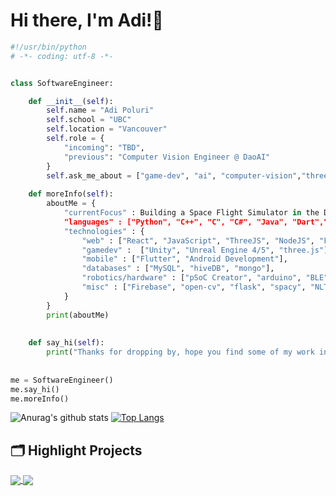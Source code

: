 # Hi there, I'm Adi!👋

```python
#!/usr/bin/python
# -*- coding: utf-8 -*-


class SoftwareEngineer:

    def __init__(self):
        self.name = "Adi Poluri"
        self.school = "UBC"
        self.location = "Vancouver"
        self.role = {
            "incoming": "TBD",
            "previous": "Computer Vision Engineer @ DaoAI"
        }
        self.ask_me_about = ["game-dev", "ai", "computer-vision","three-js"]
       
    def moreInfo(self):
        aboutMe = {
            "currentFocus" : Building a Space Flight Simulator in the Destiny 2 Universe",
            "languages" : ["Python", "C++", "C", "C#", "Java", "Dart","Javascript", "TypeScript", "Julia"],
            "technologies" : {
                "web" : ["React", "JavaScript", "ThreeJS", "NodeJS", "Flutter", "HTML/CSS", "Socket.io"],
                "gamedev" :  ["Unity", "Unreal Engine 4/5", "three.js"],
                "mobile" : ["Flutter", "Android Development"],
                "databases" : ["MySQL", "hiveDB", "mongo"],
                "robotics/hardware" : ["pSoC Creator", "arduino", "BLE"],
                "misc" : ["Firebase", "open-cv", "flask", "spacy", "NLTK"]
            } 
        }
        print(aboutMe)
        
    
    def say_hi(self):
        print("Thanks for dropping by, hope you find some of my work interesting!")
    
    
me = SoftwareEngineer()
me.say_hi()
me.moreInfo()

```
        
![Anurag's github stats](https://github-readme-stats.vercel.app/api?username=adipoluri&count_private=true&theme=github_dark)
[![Top Langs](https://github-readme-stats.vercel.app/api/top-langs/?username=adipoluri&langs_count=8&theme=github_dark)](https://github.com/anuraghazra/github-readme-stats)

</details>


  
## 🗂️ Highlight Projects

<a href= "https://github.com/adipoluri/tidbit">
  <img align="center" src="https://github-readme-stats.vercel.app/api/pin/?username=adipoluri&repo=tidbit&show_icons=true&theme=github_dark&line_height=30" />
</a>
<a href= "https://github.com/adipoluri/redacted">
  <img align="center" src="https://github-readme-stats.vercel.app/api/pin/?username=adipoluri&repo=redacted&show_icons=true&theme=github_dark&line_height=27" />
</a>



